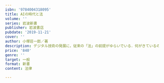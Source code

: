 ```yaml
---
isbn: '9784004318095'
title: AIの時代と法
volume: ''
series: 岩波新書
publisher: 岩波書店
pubdate: '2019-11-21'
cover: ''
author: 小塚荘一郎／著
description: デジタル技術の発展に，従来の「法」の前提がゆらいでいる．何がきているのか．どう考えたらよいか．
price: '840'
genre: ''
target: 一般
format: 新書
content: 法律

---
```

